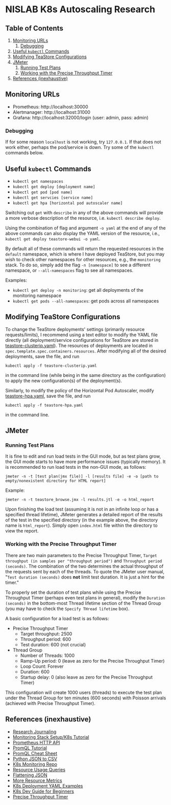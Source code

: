 # NISLAB K8s Autoscaling Research

## Table of Contents

1. [Monitoring URLs](#monitoring-urls)
    1. [Debugging](#debugging)
2. [Useful `kubectl` Commands](#useful-kubectl-commands)
3. [Modifying TeaStore Configurations](#modifying-teastore-configurations)
4. [JMeter](#jmeter)
    1. [Running Test Plans](#running-test-plans)
    2. [Working with the Precise Throughput Timer](#working-with-the-precise-throughput-timer)
5. [References (inexhaustive)](#references-inexhaustive)

## Monitoring URLs

- Prometheus: http://localhost:30000
- Alertmanager: http://localhost:31000
- Grafana: http://localhost:32000/login (user: admin, pass: admin)

### Debugging

If for some reason `localhost` is not working, try `127.0.0.1`. If that does not work either, perhaps the pod/service is down. Try some of the `kubectl` commands below.

## Useful `kubectl` Commands

- `kubectl get namespaces`
- `kubectl get deploy [deployment name]`
- `kubectl get pod [pod name]`
- `kubectl get servcies [service name]`
- `kubectl get hpa [horizontal pod autoscaler name]`

Switching out `get` with `describe` in any of the above commands will provide a more verbose description of the resource, i.e. `kubectl describe deploy`.

Using the combination of flag and argument `-o yaml` at the end of any of the above commands can also display the YAML version of the resource, i.e., `kubectl get deploy teastore-webui -o yaml`.

By default all of these commands will return the requested resources in the `default` namespace, which is where I have deployed TeaStore, but you may wish to check other namespaces for other resources, e.g., the `monitoring` stack. To do so, simply add the flag `-n [namespace]` to see a different namespace, or `--all-namespaces` flag to see all namespaces.

Examples:

- `kubectl get deploy -n monitoring`: get all deployments of the monitoring namespace
- `kubectl get pods --all-namespaces`: get pods across all namespaces

## Modifying TeaStore Configurations

To change the TeaStore deployments' settings (primarily resource requests/limits), I recommend using a text editor to modify the YAML file directly (all deployment/service configurations for TeaStore are stored in [teastore-clusterip.yaml](teastore-clusterip.yaml)). The resources of deployments are located in `spec.template.spec.containers.resources`. After modifying all of the desired deployments, save the file, and run

`kubectl apply -f teastore-clusterip.yaml`

in the command line (while being in the same directory as the configuration) to apply the new configuration(s) of the deployment(s).

Similarly, to modify the policy of the Horizontal Pod Autoscaler, modify [teastore-hpa.yaml](teastore-hpa.yaml), save the file, and run

`kubectl apply -f teastore-hpa.yaml`

in the command line.

## JMeter

### Running Test Plans

It is fine to edit and run load tests in the GUI mode, but as test plans grow, the GUI mode starts to have more performance issues (typically memory). It is recommended to run load tests in the non-GUI mode, as follows:

`jmeter -n -t [test plan(jmx file)] -l [results file] -e -o [path to empty/nonexistent directory for HTML report]`

Example:

`jmeter -n -t teastore_browse.jmx -l results.jtl -e -o html_report`

Upon finishing the load test (assuming it is not in an infinite loop or has a specified thread lifetime), JMeter generates a detailed report of the results of the test in the specified directory (in the example above, the directory name is `html_report`). Simply open `index.html` file within the directory to view the report.

### Working with the Precise Throughput Timer

There are two main parameters to the Precise Throughput Timer, `Target throughput (in samples per "throughput period")` and `Throughput period (seconds)`. The combination of the two determines the actual throughput of the requests sent by each of the threads. To quote the JMeter user manual, "`Test duration (seconds)` does __not__ limit test duration. It is just a hint for the timer."

To properly set the duration of test plans while using the Precise Throughput Timer (perhaps even test plans in general), modify the `Duration (seconds)` in the bottom-most Thread lifetime section of the Thread Group (you may have to check the `Specify THread lifetime` box).

A basic configuration for a load test is as follows:

- Precise Throughput Timer
  - Target throughput: 2500
  - Throughput period: 600
  - Test duration: 600 (not crucial)
- Thread Group
  - Number of Threads: 1000
  - Ramp-Up period: 0 (leave as zero for the Precise Throughput Timer)
  - Loop Count: Forever
  - Duration: 600
  - Startup delay: 0 (also leave as zero for the Precise Throughput Timer)

This configuration will create 1000 users (threads) to execute the test plan under the Thread Group for ten minutes (600 seconds) with Poisson arrivals (achieved with Precise Throughput Timer).

## References (inexhaustive)

- [Research Journaling](https://docs.google.com/document/d/1r_4zI_Y6mYxTVYM8sbyfFSwYLj-fthx8k7tVWXRuUEE/edit?usp=sharing)
- [Monitoring Stack Setup/K8s Tutorial](https://devopscube.com/kubernetes-tutorials-beginners/)
- [Prometheus HTTP API](https://prometheus.io/docs/prometheus/latest/querying/api/)
- [PromQL Tutorial](https://valyala.medium.com/promql-tutorial-for-beginners-9ab455142085)
- [PromQL Cheat Sheet](https://promlabs.com/promql-cheat-sheet/)
- [Python JSON to CSV](https://blog.enterprisedna.co/python-convert-json-to-csv/)
- [K8s Monitoring Repo](https://github.com/camilb/prometheus-kubernetes)
- [Resource Usage Queries](https://stackoverflow.com/questions/40327062/how-to-calculate-containers-cpu-usage-in-kubernetes-with-prometheus-as-monitori)
- [Flattening JSON](https://towardsdatascience.com/flattening-json-objects-in-python-f5343c794b10)
- [More Resource Metrics](https://medium.com/cloud-native-daily/monitoring-kubernetes-pods-resource-usage-with-prometheus-and-grafana-c17848febadc)
- [K8s Deployment YAML Examples](https://codefresh.io/learn/kubernetes-deployment/kubernetes-deployment-yaml/)
- [K8s Dev Guide for Beginners](https://www.youtube.com/playlist?list=PLHq1uqvAteVvUEdqaBeMK2awVThNujwMd)
- [Precise Throughput Timer](https://jmeter.apache.org/usermanual/component_reference.html#Precise_Throughput_Timer)